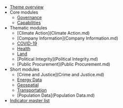 * [Theme overview](index.md)
* Core modules
    * [Governance](Governance.md)
    * [Capabilities](Capabilities.md)
* Thematic modules
    * [Climate Action](Climate Action.md)
    * [Company Information](Company Information.md)
    * [COVID-19](COVID-19.md)
    * [Health](Health.md)
    * [Land](Land.md)
    * [Political Integrity](Political Integrity.md)
    * [Public Procurement](Public Procurement.md)
* Short modules
    * [Crime and Justice](Crime and Justice.md)
    * [Energy Data](Energy.md)
    * [Geospatial](Geospatial.md)
    * [Transportation](Transportation.md)
    * [Population Data](Population Data.md)
* [Indicator master list](../indicators/)
    
